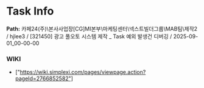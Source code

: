 # Task Info

**Path:** 카페24(주)\본사사업장\[CG]MI본부\마케팅센터\넥스트빌더그룹\MAB팀\제작2 / hjlee3 / [321450] 광고 풀오토 시스템 제작 _ Task 예외 발생건 디버깅 / 2025-09-01_00-00-00

### WIKI
- ["https://wiki.simplexi.com/pages/viewpage.action?pageId=2766852582"]

